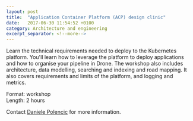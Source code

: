 ```yaml
---
layout: post
title:  "Application Container Platform (ACP) design clinic"
date:   2017-06-30 11:54:52 +0100
category: Architecture and engineering
excerpt_separator: <!--more-->
---
```


Learn the technical requirements needed to deploy to the Kubernetes platform. You'll learn how to leverage the platform to deploy applications and how to organise your pipeline in Drone. The workshop also includes architecture, data modelling, searching and indexing and road mapping. It also covers requirements and limits of the platform, and logging and metrics.


Format: workshop  
Length: 2 hours

Contact <a href="mailto:CentreOfExcellenceCentral@digital.homeoffice.gov.uk">Daniele Polencic</a> for more information.
